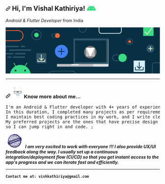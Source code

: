 <article class="markdown-body entry-content container-lg f5" itemprop="text"><h1 dir="auto"><a  class="anchor" aria-hidden="true" href="#-hi-im-vishal-kathiriya-"><svg class="octicon octicon-link" viewBox="0 0 16 16" version="1.1" width="16" height="16" aria-hidden="true"><path fill-rule="evenodd" d="M7.775 3.275a.75.75 0 001.06 1.06l1.25-1.25a2 2 0 112.83 2.83l-2.5 2.5a2 2 0 01-2.83 0 .75.75 0 00-1.06 1.06 3.5 3.5 0 004.95 0l2.5-2.5a3.5 3.5 0 00-4.95-4.95l-1.25 1.25zm-4.69 9.64a2 2 0 010-2.83l2.5-2.5a2 2 0 012.83 0 .75.75 0 001.06-1.06 3.5 3.5 0 00-4.95 0l-2.5 2.5a3.5 3.5 0 004.95 4.95l1.25-1.25a.75.75 0 00-1.06-1.06l-1.25 1.25a2 2 0 01-2.83 0z"></path></svg></a> Hi, I'm Vishal Kathiriya! <a target="_blank" rel="noopener noreferrer" href="https://raw.githubusercontent.com/Vishkathiriya/Vishkathiriya/main/profile/android.gif"><img alt="madcat" src="https://raw.githubusercontent.com/Vishkathiriya/Vishkathiriya/main/profile/android.gif" width="30" data-canonical-src="https://raw.githubusercontent.com/Vishkathiriya/Vishkathiriya/main/profile/android.gif" style="max-width: 100%;"></a></h1>
<p dir="auto">
    <em>Android & Flutter Developer</em> from India
</p>
<p><a target="_blank" rel="noopener noreferrer" href="https://raw.githubusercontent.com/Vishkathiriya/Vishkathiriya/main/profile/banner.png"><img alt="Full Stack" src="https://raw.githubusercontent.com/Vishkathiriya/Vishkathiriya/main/profile/banner.png" data-canonical-src="https://raw.githubusercontent.com/Vishkathiriya/Vishkathiriya/main/profile/banner.png" style="max-width: 100%;"></a></p>
<hr>
<h3 dir="auto"><a id="user-content--a-little-more-about-me" class="anchor" aria-hidden="true" href="#-a-little-more-about-me"><svg class="octicon octicon-link" viewBox="0 0 16 16" version="1.1" width="16" height="16" aria-hidden="true"><path fill-rule="evenodd" d="M7.775 3.275a.75.75 0 001.06 1.06l1.25-1.25a2 2 0 112.83 2.83l-2.5 2.5a2 2 0 01-2.83 0 .75.75 0 00-1.06 1.06 3.5 3.5 0 004.95 0l2.5-2.5a3.5 3.5 0 00-4.95-4.95l-1.25 1.25zm-4.69 9.64a2 2 0 010-2.83l2.5-2.5a2 2 0 012.83 0 .75.75 0 001.06-1.06 3.5 3.5 0 00-4.95 0l-2.5 2.5a3.5 3.5 0 004.95 4.95l1.25-1.25a.75.75 0 00-1.06-1.06l-1.25 1.25a2 2 0 01-2.83 0z"></path></svg></a><a target="_blank" rel="noopener noreferrer" href="https://raw.githubusercontent.com/Vishkathiriya/Vishkathiriya/main/profile/know.gif"><img src="https://raw.githubusercontent.com/Vishkathiriya/Vishkathiriya/main/profile/know.gif" width="40" height="40" data-canonical-src="https://raw.githubusercontent.com/Vishkathiriya/Vishkathiriya/main/profile/know.gif" style="max-width: 100%;"></a> Know more about me...</h3>
<div class="highlight highlight-source-js position-relative overflow-auto"><pre><span class="pl-k">I'm an Android & Flutter developer with 4+ years of experience working on many Android & Flutter projects.<br/>In this duration, I completed many projects as per requirements.
I maintain best coding practices in my work, and I write clean and clear code.<br/>My preferred projects are the ones that have precise design specs (Figma, Adobe XD) and clear use cases,<br/>so I can jump right in and code.</span> <span class="pl-kos">;</span></pre><div class="zeroclipboard-container position-absolute right-0 top-0">
   
  </div></div>
<p dir="auto"><a target="_blank" rel="noopener noreferrer" href="https://raw.githubusercontent.com/Vishkathiriya/Vishkathiriya/main/profile/guarantee.gif"><img alt="Hug" src="https://raw.githubusercontent.com/Vishkathiriya/Vishkathiriya/main/profile/guarantee.gif" width="60" data-canonical-src="https://raw.githubusercontent.com/Vishkathiriya/Vishkathiriya/main/profile/guarantee.gif" style="max-width: 100%;"></a> <em><b>I am very excited to work with everyone !!! I also provide UX/UI feedback along the way. I usually set up a continuous integration/deployment flow (CI/CD) so that you get instant access to the app's progress and we can iterate fast and efficiently. </em></p>
<hr>

    Contact me at: vishkathiriya@gmail.com

</article>
